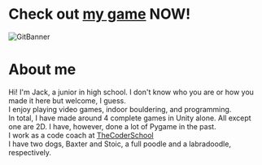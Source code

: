# Check out [my game](www.github.com/Sylvye/Cards-TD) NOW!
![GitBanner](https://github.com/user-attachments/assets/cd5fbd6a-804a-4db2-b377-d5a4da266de0)
# About me
Hi! I'm Jack, a junior in high school. I don't know who you are or how you made it here but welcome, I guess.  
I enjoy playing video games, indoor bouldering, and programming.    
In total, I have made around 4 complete games in Unity alone. All except one are 2D. I have, however, done a lot of Pygame in the past.  
I work as a code coach at [TheCoderSchool](www.thecoderschool.com)  
I have two dogs, Baxter and Stoic, a full poodle and a labradoodle, respectively.  
